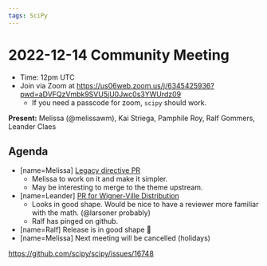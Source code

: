 ```yaml
---
tags: SciPy
---
```


# 2022-12-14 Community Meeting

- Time: 12pm UTC
- Join via Zoom at https://us06web.zoom.us/j/6345425936?pwd=aDVFQzVmbk9SVU5jU0Jwc0s3YWUrdz09
    - If you need a passcode for zoom, `scipy` should work.

**Present:** Melissa (@melissawm), Kai Striega, Pamphile Roy, Ralf Gommers, Leander Claes

## Agenda

- [name=Melissa] [Legacy directive PR](https://github.com/scipy/scipy/pull/17597)
    - Melissa to work on it and make it simpler.
    - May be interesting to merge to the theme upstream.
- [name=Leander] [PR for Wigner-Ville Distribution](https://github.com/scipy/scipy/pull/14141)
    - Looks in good shape. Would be nice to have a reviewer more familiar with the math. (@larsoner probably)
    - Ralf has pinged on github.
- [name=Ralf] Release is in good shape :tada: 
- [name=Melissa] Next meeting will be cancelled (holidays)


https://github.com/scipy/scipy/issues/16748
